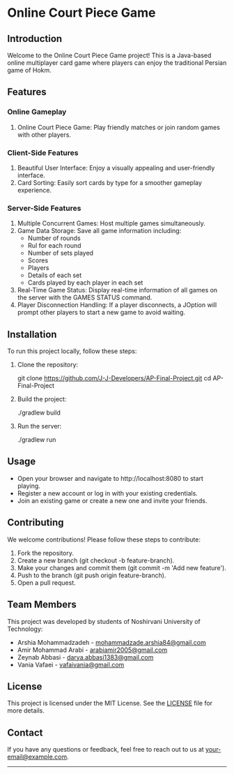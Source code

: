 # Online Court Piece Game

## Introduction
Welcome to the Online Court Piece Game project! This is a Java-based online multiplayer card game where players can enjoy the traditional Persian game of Hokm.

## Features
### Online Gameplay
1. Online Court Piece Game: Play friendly matches or join random games with other players.

### Client-Side Features
1. Beautiful User Interface: Enjoy a visually appealing and user-friendly interface.
2. Card Sorting: Easily sort cards by type for a smoother gameplay experience.

### Server-Side Features
1. Multiple Concurrent Games: Host multiple games simultaneously.
2. Game Data Storage: Save all game information including:
    - Number of rounds
    - Rul for each round
    - Number of sets played
    - Scores
    - Players
    - Details of each set
    - Cards played by each player in each set
3. Real-Time Game Status: Display real-time information of all games on the server with the GAMES STATUS command.
4. Player Disconnection Handling: If a player disconnects, a JOption will prompt other players to start a new game to avoid waiting.

## Installation
To run this project locally, follow these steps:

1. Clone the repository:

   git clone https://github.com/J-J-Developers/AP-Final-Project.git
   cd AP-Final-Project

2. Build the project:

   ./gradlew build

3. Run the server:

   ./gradlew run

## Usage
- Open your browser and navigate to http://localhost:8080 to start playing.
- Register a new account or log in with your existing credentials.
- Join an existing game or create a new one and invite your friends.

## Contributing
We welcome contributions! Please follow these steps to contribute:

1. Fork the repository.
2. Create a new branch (git checkout -b feature-branch).
3. Make your changes and commit them (git commit -m 'Add new feature').
4. Push to the branch (git push origin feature-branch).
5. Open a pull request.

## Team Members
This project was developed by students of Noshirvani University of Technology:
- Arshia Mohammadzadeh - [mohammadzade.arshia84@gmail.com](mailto:mohammadzade.arshia84@gmail.com)
- Amir Mohammad Arabi - [arabiamir2005@gmail.com](mailto:arabiamir2005@gmail.com)
- Zeynab Abbasi - [darya.abbasi1383@gmail.com](mailto:darya.abbasi1383@gmail.com)
- Vania Vafaei - [vafaivania@gmail.com](mailto:vafaivania@gmail.com)

## License
This project is licensed under the MIT License. See the [LICENSE](LICENSE) file for more details.

## Contact
If you have any questions or feedback, feel free to reach out to us at [your-email@example.com](mailto:your-email@example.com).

---







